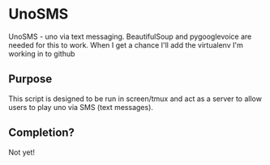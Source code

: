 UnoSMS
======

UnoSMS - uno via text messaging. BeautifulSoup and pygooglevoice are needed for this to work. When I get a chance I'll add the virtualenv I'm working in to github

Purpose
-------

This script is designed to be run in screen/tmux and act as a server to allow users to play uno via SMS (text messages).

Completion?
-----------

Not yet!
